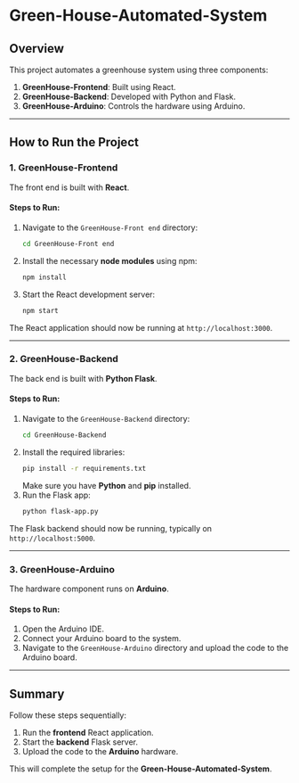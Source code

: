 # Green-House-Automated-System

## Overview
This project automates a greenhouse system using three components:
1. **GreenHouse-Frontend**: Built using React.
2. **GreenHouse-Backend**: Developed with Python and Flask.
3. **GreenHouse-Arduino**: Controls the hardware using Arduino.

---

## How to Run the Project

### 1. GreenHouse-Frontend
The front end is built with **React**.

#### Steps to Run:
1. Navigate to the `GreenHouse-Front end` directory:
   ```bash
   cd GreenHouse-Front end
   ```
2. Install the necessary **node modules** using npm:
   ```bash
   npm install
   ```
3. Start the React development server:
   ```bash
   npm start
   ```

The React application should now be running at `http://localhost:3000`.

---

### 2. GreenHouse-Backend
The back end is built with **Python Flask**.

#### Steps to Run:
1. Navigate to the `GreenHouse-Backend` directory:
   ```bash
   cd GreenHouse-Backend
   ```
2. Install the required libraries:
   ```bash
   pip install -r requirements.txt
   ```
   Make sure you have **Python** and **pip** installed.
3. Run the Flask app:
   ```bash
   python flask-app.py
   ```

The Flask backend should now be running, typically on `http://localhost:5000`.

---

### 3. GreenHouse-Arduino
The hardware component runs on **Arduino**.

#### Steps to Run:
1. Open the Arduino IDE.
2. Connect your Arduino board to the system.
3. Navigate to the `GreenHouse-Arduino` directory and upload the code to the Arduino board.

---

## Summary
Follow these steps sequentially:
1. Run the **frontend** React application.
2. Start the **backend** Flask server.
3. Upload the code to the **Arduino** hardware.

This will complete the setup for the **Green-House-Automated-System**.
